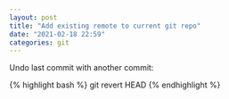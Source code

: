 ```yaml
---
layout: post
title: "Add existing remote to current git repo"
date: "2021-02-18 22:59"
categories: git
---
```


Undo last commit with another commit:

{% highlight bash %}
git revert HEAD
{% endhighlight %}
